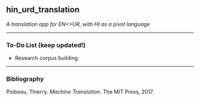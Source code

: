 ## hin_urd_translation
*A translation app for EN&lt;>UR, with HI as a pivot language*

-----

### To-Do List (keep updated!)
- Research corpus building

----
### Bibliography

Poibeau, Thierry. *Machine Translation*. The MIT Press, 2017.
